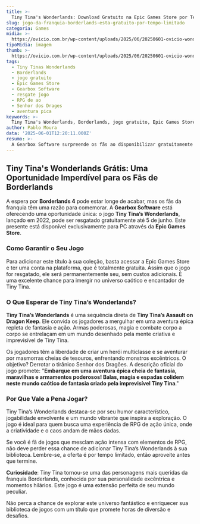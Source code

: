 ```yaml
---
title: >-
  Tiny Tina's Wonderlands: Download Gratuito na Epic Games Store por Tempo Limitado
slug: jogo-da-franquia-borderlands-esta-gratuito-por-tempo-limitado
categoria: Games
midia: >-
  https://ovicio.com.br/wp-content/uploads/2025/06/20250601-ovicio-wonderlands-borderlands.jpg
tipoMidia: imagem
thumb: >-
  https://ovicio.com.br/wp-content/uploads/2025/06/20250601-ovicio-wonderlands-borderlands.jpg
tags:
  - Tiny Tinas Wonderlands
  - Borderlands
  - jogo gratuito
  - Epic Games Store
  - Gearbox Software
  - resgate jogo
  - RPG de ao
  - Senhor dos Drages
  - aventura pica
keywords: >-
  Tiny Tina's Wonderlands, Borderlands, jogo gratuito, Epic Games Store, Gearbox Software, resgate jogo, RPG de ação, Senhor dos Dragões, aventura épica
author: Pablo Moura
data: '2025-06-01T12:20:11.000Z'
resumo: >-
  A Gearbox Software surpreende os fãs ao disponibilizar gratuitamente Tiny Tina's Wonderlands na Epic Games Store até 5 de junho. Descubra como resgatar e explorar este mundo fantástico de Borderlands.
---
```


## Tiny Tina's Wonderlands Grátis: Uma Oportunidade Imperdível para os Fãs de Borderlands

A espera por **Borderlands 4** pode estar longe de acabar, mas os fãs da franquia têm uma razão para comemorar. A **Gearbox Software** está oferecendo uma oportunidade única: o jogo **Tiny Tina’s Wonderlands**, lançado em 2022, pode ser resgatado gratuitamente até 5 de junho. Este presente está disponível exclusivamente para PC através da **Epic Games Store**.

### Como Garantir o Seu Jogo

Para adicionar este título à sua coleção, basta acessar a Epic Games Store e ter uma conta na plataforma, que é totalmente gratuita. Assim que o jogo for resgatado, ele será permanentemente seu, sem custos adicionais. É uma excelente chance para imergir no universo caótico e encantador de Tiny Tina.

### O Que Esperar de Tiny Tina’s Wonderlands?

**Tiny Tina’s Wonderlands** é uma sequência direta de **Tiny Tina’s Assault on Dragon Keep**. Ele convida os jogadores a mergulhar em uma aventura épica repleta de fantasia e ação. Armas poderosas, magia e combate corpo a corpo se entrelaçam em um mundo desenhado pela mente criativa e imprevisível de Tiny Tina.

Os jogadores têm a liberdade de criar um herói multiclasse e se aventurar por masmorras cheias de tesouros, enfrentando monstros excêntricos. O objetivo? Derrotar o tirânico Senhor dos Dragões. A descrição oficial do jogo promete: "**Embarque em uma aventura épica cheia de fantasia, maravilhas e armamentos poderosos! Balas, magia e espadas colidem neste mundo caótico de fantasia criado pela imprevisível Tiny Tina**."

### Por Que Vale a Pena Jogar?

Tiny Tina’s Wonderlands destaca-se por seu humor característico, jogabilidade envolvente e um mundo vibrante que inspira a exploração. O jogo é ideal para quem busca uma experiência de RPG de ação única, onde a criatividade e o caos andam de mãos dadas.

Se você é fã de jogos que mesclam ação intensa com elementos de RPG, não deve perder essa chance de adicionar Tiny Tina’s Wonderlands à sua biblioteca. Lembre-se, a oferta é por tempo limitado, então aproveite antes que termine.

**Curiosidade**: Tiny Tina tornou-se uma das personagens mais queridas da franquia Borderlands, conhecida por sua personalidade excêntrica e momentos hilários. Este jogo é uma extensão perfeita de seu mundo peculiar.

Não perca a chance de explorar este universo fantástico e enriquecer sua biblioteca de jogos com um título que promete horas de diversão e desafios.
